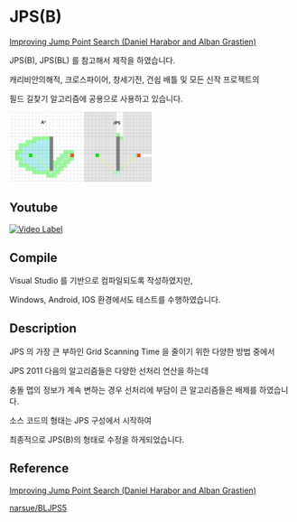# JPS(B)

[Improving Jump Point Search (Daniel Harabor and Alban Grastien)](http://grastien.net/ban/articles/hg-icaps14.pdf)

JPS(B), JPS(BL) 를 참고해서 제작을 하였습니다.

캐리비안의해적, 크로스파이어, 창세기전, 건쉽 배틀 및 모든 신작 프로젝트의 

필드 길찾기 알고리즘에 공용으로 사용하고 있습니다.

<img src="PATHFINDING.png" width="50%" height="50%"></img>

## Youtube

[![Video Label](https://img.youtube.com/vi/rfOgaPXCADQ/0.jpg)](https://youtu.be/rfOgaPXCADQ)

## Compile

Visual Studio 를 기반으로 컴파일되도록 작성하였지만,

Windows, Android, IOS 환경에서도 테스트를 수행하였습니다.


## Description

JPS 의 가장 큰 부하인 Grid Scanning Time 을 줄이기 위한 다양한 방법 중에서

JPS 2011 다음의 알고리즘들은 다양한 선처리 연산을 하는데

충돌 맵의 정보가 계속 변하는 경우 선처리에 부담이 큰 알고리즘들은 배제를 하였습니다.

소스 코드의 형태는 JPS 구성에서 시작하여

최종적으로 JPS(B)의 형태로 수정을 하게되었습니다.

## Reference

[Improving Jump Point Search (Daniel Harabor and Alban Grastien)](http://grastien.net/ban/articles/hg-icaps14.pdf)

[narsue/BLJPS5](https://github.com/narsue/BLJPS5)
